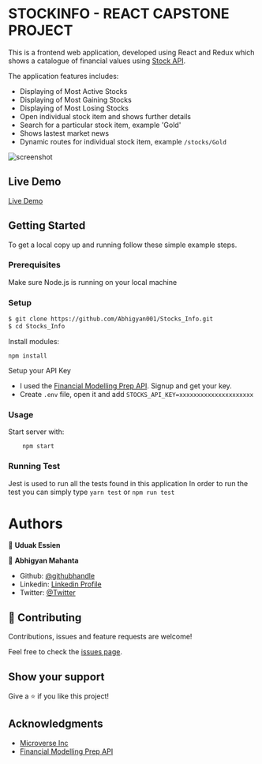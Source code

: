 # STOCKINFO - REACT CAPSTONE PROJECT

This is a frontend web application, developed using React and Redux which shows a catalogue of financial values using [Stock API](https://financialmodelingprep.com/developer/docs/).

The application features includes:
- Displaying of Most Active Stocks
- Displaying of Most Gaining Stocks
- Displaying of Most Losing Stocks
- Open individual stock item and shows further details
- Search for a particular stock item, example 'Gold'
- Shows lastest market news
- Dynamic routes for individual stock item, example `/stocks/Gold`

![screenshot]()

## Live Demo
[Live Demo]()

## Getting Started

To get a local copy up and running follow these simple example steps.

### Prerequisites

Make sure Node.js is running on your local machine

### Setup

~~~bash
$ git clone https://github.com/Abhigyan001/Stocks_Info.git
$ cd Stocks_Info
~~~

Install modules:

```
npm install
```

Setup your API Key

- I used the [Financial Modelling Prep API](https://financialmodelingprep.com/developer/docs/). Signup and get your key.
- Create `.env` file, open it and add `STOCKS_API_KEY=xxxxxxxxxxxxxxxxxxxxx`

### Usage

Start server with:

```
    npm start
```
### Running Test
Jest is used to run all the tests found in this application
In order to run the test you can simply type `yarn test` or `npm run test`

# Authors

👤 **Uduak Essien**

👤 **Abhigyan Mahanta**​

- Github: [@githubhandle](https://github.com/Abhigyan001)   
- Linkedin: [Linkedin Profile](https://www.linkedin.com/in/abhigyanmahanta/)
- Twitter: [@Twitter](https://twitter.com/abhigyan_001)

## 🤝 Contributing

Contributions, issues and feature requests are welcome!

Feel free to check the [issues page](issues/).

## Show your support

Give a ⭐️ if you like this project!

## Acknowledgments
- [Microverse Inc](https://www.microverse.org/)
- [Financial Modelling Prep API](https://financialmodelingprep.com/developer/docs/)